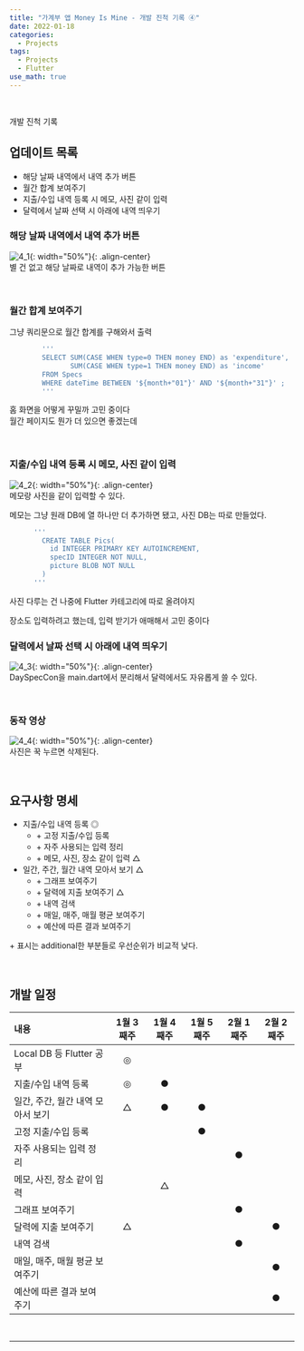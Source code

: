 ```yaml
---
title: "가계부 앱 Money Is Mine - 개발 진척 기록 ④"
date: 2022-01-18
categories:
  - Projects
tags:
  - Projects
  - Flutter
use_math: true
---
```

<br>

개발 진척 기록
<br>

## 업데이트 목록

- 해당 날짜 내역에서 내역 추가 버튼
- 월간 합계 보여주기
- 지출/수입 내역 등록 시 메모, 사진 같이 입력
- 달력에서 날짜 선택 시 아래에 내역 띄우기

### 해당 날짜 내역에서 내역 추가 버튼

![4_1](/img/Projects/1/4_1.PNG){: width="50%"}{: .align-center}  
별 건 없고 해당 날짜로 내역이 추가 가능한 버튼

<br>

### 월간 합계 보여주기

그냥 쿼리문으로 월간 합계를 구해와서 출력  
```dart
        '''
        SELECT SUM(CASE WHEN type=0 THEN money END) as 'expenditure',
               SUM(CASE WHEN type=1 THEN money END) as 'income'
        FROM Specs
        WHERE dateTime BETWEEN '${month+"01"}' AND '${month+"31"}' ;
        '''
```
홈 화면을 어떻게 꾸밀까 고민 중이다  
월간 페이지도 뭔가 더 있으면 좋겠는데  

<br>

### 지출/수입 내역 등록 시 메모, 사진 같이 입력
![4_2](/img/Projects/1/4_2.PNG){: width="50%"}{: .align-center}  
메모랑 사진을 같이 입력할 수 있다.  

메모는 그냥 원래 DB에 열 하나만 더 추가하면 됐고, 사진 DB는 따로 만들었다.
```dart
      '''
        CREATE TABLE Pics(
          id INTEGER PRIMARY KEY AUTOINCREMENT,
          specID INTEGER NOT NULL,
          picture BLOB NOT NULL
        )
      '''
```
사진 다루는 건 나중에 Flutter 카테고리에 따로 올려야지  

장소도 입력하려고 했는데, 입력 받기가 애매해서 고민 중이다
<br>

### 달력에서 날짜 선택 시 아래에 내역 띄우기
![4_3](/img/Projects/1/4_3.PNG){: width="50%"}{: .align-center}  
DaySpecCon을 main.dart에서 분리해서 달력에서도 자유롭게 쓸 수 있다.

<br>

### 동작 영상

![4_4](/img/Projects/1/4_4.gif){: width="50%"}{: .align-center}  
사진은 꾹 누르면 삭제된다.  

<br>

## 요구사항 명세

- 지출/수입 내역 등록 ◎
  - \+ 고정 지출/수입 등록
  - \+ 자주 사용되는 입력 정리
  - \+ 메모, 사진, 장소 같이 입력 △
- 일간, 주간, 월간 내역 모아서 보기 △
  - \+ 그래프 보여주기
  - \+ 달력에 지출 보여주기 △
  - \+ 내역 검색
  - \+ 매일, 매주, 매월 평균 보여주기
  - \+ 예산에 따른 결과 보여주기

\+ 표시는 additional한 부분들로 우선순위가 비교적 낮다.

<br>

## 개발 일정

| 내용                            | 1월 3째주 | 1월 4째주 | 1월 5째주 | 2월 1째주 | 2월 2째주 |
| :--                             | :--:     | :--:      | :--:     | :--:      | :--:     |
| Local DB 등 Flutter 공부         | ◎       |           |          |           |          |
| 지출/수입 내역 등록               | ◎       | ●         |          |           |          |
| 일간, 주간, 월간 내역 모아서 보기  | △       | ●         | ●        |           |          |
| 고정 지출/수입 등록               |          |           | ●        |           |          |
| 자주 사용되는 입력 정리           |          |           |          | ●         |          |
| 메모, 사진, 장소 같이 입력        |          | △        |          |           |           |
| 그래프 보여주기                   |          |           |          | ●         |          |
| 달력에 지출 보여주기              | △       |           |          |           | ●        |
| 내역 검색                        |          |           |          | ●         |          |
| 매일, 매주, 매월 평균 보여주기    |          |           |          |           | ●         |
| 예산에 따른 결과 보여주기         |          |           |          |           | ●         |

<br>

---

<br>
